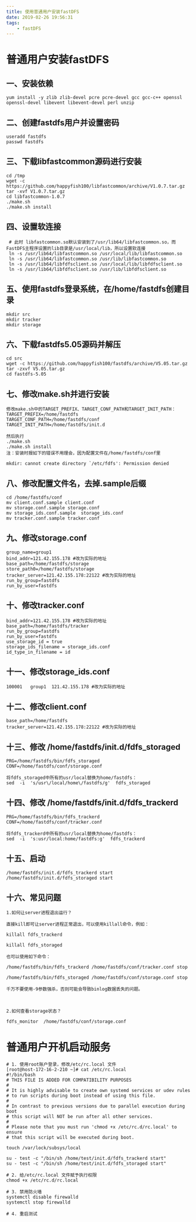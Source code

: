 ```yaml
---
title: 使用普通用户安装fastDFS
date: 2019-02-26 19:56:31
tags: 
    - fastDFS
---
```


# 普通用户安装fastDFS

## 一、安装依赖

```shell
yum install -y zlib zlib-devel pcre pcre-devel gcc gcc-c++ openssl openssl-devel libevent libevent-devel perl unzip
```



## 二、创建fastdfs用户并设置密码

```shell
useradd fastdfs
passwd fastdfs
```



## 三、下载libfastcommon源码进行安装

```shell
cd /tmp
wget -c https://github.com/happyfish100/libfastcommon/archive/V1.0.7.tar.gz
tar -xvf V1.0.7.tar.gz
cd libfastcommon-1.0.7
./make.sh
./make.sh install
```



## 四、设置软连接

```shell
 # 此时 libfastcommon.so默认安装到了/usr/lib64/libfastcommon.so，而FastDFS主程序设置的lib目录是/usr/local/lib，所以设置软连接
 ln -s /usr/lib64/libfastcommon.so /usr/local/lib/libfastcommon.so
 ln -s /usr/lib64/libfastcommon.so /usr/lib/libfastcommon.so
 ln -s /usr/lib64/libfdfsclient.so /usr/local/lib/libfdfsclient.so
 ln -s /usr/lib64/libfdfsclient.so /usr/lib/libfdfsclient.so
```



## 五、使用fastdfs登录系统，在/home/fastdfs创建目录

```shell
mkdir src
mkdir tracker
mkdir storage
```



## 六、下载fastdfs5.05源码并解压

```shell
cd src
wget -c https://github.com/happyfish100/fastdfs/archive/V5.05.tar.gz
tar -zxvf V5.05.tar.gz
cd fastdfs-5.05
```



## 七、修改make.sh并进行安装

```shell
修改make.sh中的TARGET_PREFIX、TARGET_CONF_PATH和TARGET_INIT_PATH：
TARGET_PREFIX=/home/fastdfs
TARGET_CONF_PATH=/home/fastdfs/conf
TARGET_INIT_PATH=/home/fastdfs/init.d

然后执行
./make.sh
./make.sh install
注：安装时报如下的错误不用理会，因为配置文件在/home/fastdfs/conf里

mkdir: cannot create directory `/etc/fdfs': Permission denied
```



## 八、修改配置文件名，去掉.sample后缀

```shell
cd /home/fastdfs/conf
mv client.conf.sample client.conf
mv storage.conf.sample storage.conf
mv storage_ids.conf.sample  storage_ids.conf
mv tracker.conf.sample tracker.conf
```



## 九、修改storage.conf

```shell
group_name=group1
bind_addr=121.42.155.178 #改为实际的地址
base_path=/home/fastdfs/storage
store_path0=/home/fastdfs/storage
tracker_server=121.42.155.178:22122 #改为实际的地址
run_by_group=fastdfs
run_by_user=fastdfs
```



## 十、修改tracker.conf

```shell
bind_addr=121.42.155.178 #改为实际的地址
base_path=/home/fastdfs/tracker
run_by_group=fastdfs
run_by_user=fastdfs
use_storage_id = true
storage_ids_filename = storage_ids.conf
id_type_in_filename = id
```



## 十一、修改storage_ids.conf

```shell
100001   group1  121.42.155.178 #改为实际的地址
```



## 十二、修改client.conf

```shell
base_path=/home/fastdfs
tracker_server=121.42.155.178:22122 #改为实际的地址
```



## 十三、修改 /home/fastdfs/init.d/fdfs_storaged

```shell
PRG=/home/fastdfs/bin/fdfs_storaged
CONF=/home/fastdfs/conf/storage.conf

将fdfs_storaged中所有的usr/local替换为home/fastdfs：
sed  -i  's/usr\/local/home\/fastdfs/g'  fdfs_storaged 
```



## 十四、修改 /home/fastdfs/init.d/fdfs_trackerd

```shell
PRG=/home/fastdfs/bin/fdfs_trackerd
CONF=/home/fastdfs/conf/tracker.conf

将fdfs_trackerd中所有的usr/local替换为home/fastdfs：
sed  -i  's:usr/local:home/fastdfs:g'  fdfs_trackerd
```



## 十五、启动

```shell
/home/fastdfs/init.d/fdfs_trackerd start
/home/fastdfs/init.d/fdfs_storaged start
```



## 十六、常见问题

```shell
1.如何让server进程退出运行？

直接kill即可让server进程正常退出，可以使用killall命令，例如：

killall fdfs_trackerd

killall fdfs_storaged

也可以使用如下命令：

/home/fastdfs/bin/fdfs_trackerd /home/fastdfs/conf/tracker.conf stop

/home/fastdfs/bin/fdfs_storaged /home/fastdfs/conf/storage.conf stop

千万不要使用-9参数强杀，否则可能会导致binlog数据丢失的问题。

 

2.如何查看storage状态？

fdfs_monitor  /home/fastdfs/conf/storage.conf
```



# 普通用户开机启动服务

```shell
# 1. 使用root账户登录，修改/etc/rc.local 文件
[root@host-172-16-2-210 ~]# cat /etc/rc.local 
#!/bin/bash
# THIS FILE IS ADDED FOR COMPATIBILITY PURPOSES
#
# It is highly advisable to create own systemd services or udev rules
# to run scripts during boot instead of using this file.
#
# In contrast to previous versions due to parallel execution during boot
# this script will NOT be run after all other services.
#
# Please note that you must run 'chmod +x /etc/rc.d/rc.local' to ensure
# that this script will be executed during boot.

touch /var/lock/subsys/local

su - test -c "/bin/sh /home/test/init.d/fdfs_trackerd start"
su - test -c "/bin/sh /home/test/init.d/fdfs_storaged start"

# 2. 给/etc/rc.local 文件赋予执行权限
chmod +x /etc/rc.d/rc.local

# 3. 禁用防火墙
systemctl disable firewalld
systemctl stop firewalld

# 4. 重启测试

```




